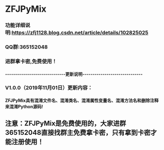 # ZFJPyMix 

### 功能详细说明:https://zfj1128.blog.csdn.net/article/details/102825025
### QQ群:365152048
### 进群拿卡密,免费使用！


#### ------------------------------更新说明------------------------------
### V1.0.0（2019年11月01日）更新内容：

#### ZFJPyMix具有混淆文件名、混淆类名、混淆属性变量名、混淆方法名和删除注释来混淆Python源码!


## 注意：ZFJPyMix是免费使用的，大家进群365152048直接找群主免费拿卡密，只有拿到卡密才能注册使用！

